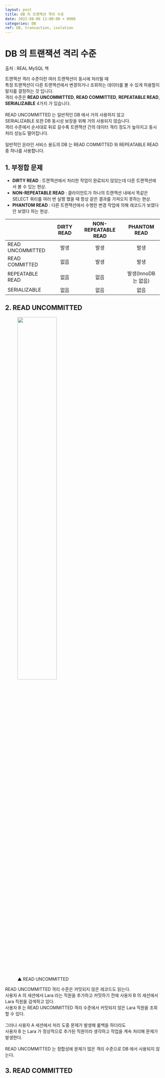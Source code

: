 ```yaml
---
layout: post
title: DB 의 트랜잭션 격리 수준
date: 2022-08-06 11:00:00 + 0900
categories: DB
ref: DB, transaction, isolation
---
```


# DB 의 트랜잭션 격리 수준

출처 : REAL MySQL 책

트랜잭션 격리 수준이란 여러 트랜잭션이 동시에 처리될 때    
특정 트랜잭션이 다른 트랜잭션에서 변경하거나 조회하는 데이터를 볼 수 있게 허용할지 말지를 결정하는 것 입니다.   
격리 수준은 __READ UNCOMMITTED__, __READ COMMITTED__, __REPEATABLE READ__, __SERIALIZABLE__ 4가지 가 있습니다.   
<br/>
READ UNCOMMITTED 는 일반적인 DB 에서 거의 사용하지 않고     
SERIALIZABLE 또한 DB 동시성 보장을 위해 거의 사용되지 않습니다.   
격리 수준에서 순서대로 뒤로 갈수록 트랜잭션 간의 데이터 격리 정도가 높아지고 동시 처리 성능도 떨어집니다.   
<br/>
일반적인 온라인 서비스 용도의 DB 는 READ COMMITTED 와 REPEATABLE READ 중 하나를 사용합니다. 

## 1. 부정합 문제 
- __DIRTY READ__ : 트랜잭션에서 처리한 작업이 완료되지 않았는데 다른 트랜잭션에서 볼 수 있는 현상.   
- __NON-REPEATABLE READ__ : 클라이언트가 하나의 트랜잭션 내에서 똑같은 SELECT 쿼리를 여러 번 실행 했을 때 항상 같은 결과를 가져오지 못하는 현상.
- __PHANTOM READ__ : 다른 트랜잭션에서 수행한 변경 작업에 의해 레코드가 보였다 안 보였다 하는 현상.

|        | DIRTY READ | NON-REPEATABLE READ | PHANTOM READ |
|:------|:------:|:------:|:------:|
| READ UNCOMMITTED | 발생 | 발생 | 발생 |
| READ COMMITTED | 없음 | 발생 | 발생 |
| REPEATABLE READ | 없음 | 없음 | 발생(InnoDB 는 없음) |
| SERIALIZABLE | 없음 | 없음 | 없음 |   

## 2. READ UNCOMMITTED

<figure>
  <img src="https://user-images.githubusercontent.com/13375810/183227977-f1f412f0-1c77-4cdf-936a-326d249bd240.png" width="55%"/>
  <figcaption>▲ READ UNCOMMITTED</figcaption>
</figure>

READ UNCOMMITTED 격리 수준은 커밋되지 않은 레코드도 읽는다.    
사용자 A 의 세션에서 Lara 라는 직원을 추가하고 커밋하기 전에 사용자 B 의 세션에서 Lara 직원을 검색하고 있다.   
사용자 B 는 READ UNCOMMITTED 격리 수준에서 커밋되지 않은 Lara 직원을 조회할 수 있다.   
<br/>
그러나 사용자 A 세션에서 처리 도중 문제가 발생해 롤백을 하더라도     
사용자 B 는 Lara 가 정상적으로 추가된 직원이라 생각하고 작업을 계속 처리해 문제가 발생한다.   
<br/>
READ UNCOMMITTED 는 정합성에 문제가 많은 격리 수준으로 DB 에서 사용되지 않는다.   

## 3. READ COMMITTED